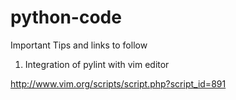 # python-code
Important Tips and links to follow

1) Integration of pylint with vim editor

http://www.vim.org/scripts/script.php?script_id=891 

